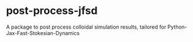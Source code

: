 # post-process-jfsd
A package to post process colloidal simulation results, tailored for Python-Jax-Fast-Stokesian-Dynamics
